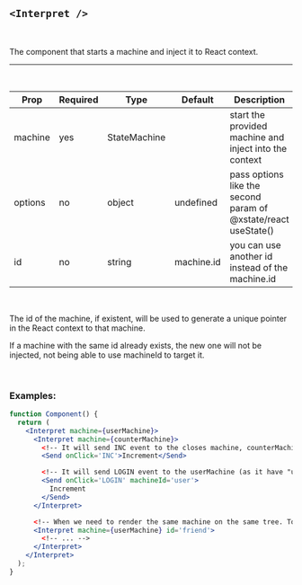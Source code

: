 ## `<Interpret />`

<br/>

The component that starts a machine and inject it to React context.

---

<br/>

| Prop    | Required | Type         | Default    | Description                                                    |
| ------- | -------- | ------------ | ---------- | -------------------------------------------------------------- |
| machine | yes      | StateMachine |            | start the provided machine and inject into the context         |
| options | no       | object       | undefined  | pass options like the second param of @xstate/react useState() |
| id      | no       | string       | machine.id | you can use another id instead of the machine.id               |

<br/>

The id of the machine, if existent, will be used to generate a unique pointer in the React context to that machine.

If a machine with the same id already exists, the new one will not be injected, not being able to use machineId to target it.

<br/>

### Examples:

```jsx
function Component() {
  return (
    <Interpret machine={userMachine}>
      <Interpret machine={counterMachine}>
        <!-- It will send INC event to the closes machine, counterMachine -->
        <Send onClick='INC'>Increment</Send>

        <!-- It will send LOGIN event to the userMachine (as it have "user" as id) -->
        <Send onClick='LOGIN' machineId='user'>
          Increment
        </Send>
      </Interpret>

      <!-- When we need to render the same machine on the same tree. To be able to target it using machineId, we need to pass a different id to Interpret -->
      <Interpret machine={userMachine} id='friend'>
        <!-- ... -->
      </Interpret>
    </Interpret>
  );
}
```

